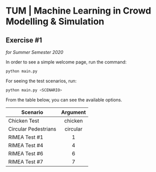 # TUM | Machine Learning in Crowd Modelling & Simulation
## Exercise #1
_for Summer Semester 2020_

In order to see a simple welcome page, run the command:
```python
python main.py
```

For seeing the test scenarios, run:
```python
python main.py <SCENARIO>
```

From the table below, you can see the available options.

| Scenario              | Argument      |
| ----------------------|:-------------:|
| Chicken Test          | chicken       |
| Circular Pedestrians  | circular      |
| RIMEA Test #1         | 1             |
| RIMEA Test #4         | 4             |
| RIMEA Test #6         | 6             |
| RIMEA Test #7         | 7             |

